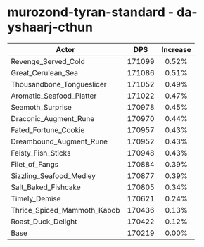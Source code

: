 # murozond-tyran-standard - da-yshaarj-cthun
| Actor | DPS | Increase |
|---|:---:|:---:|
|Revenge_Served_Cold|171099|0.52%|
|Great_Cerulean_Sea|171086|0.51%|
|Thousandbone_Tongueslicer|171052|0.49%|
|Aromatic_Seafood_Platter|171022|0.47%|
|Seamoth_Surprise|170978|0.45%|
|Draconic_Augment_Rune|170970|0.44%|
|Fated_Fortune_Cookie|170957|0.43%|
|Dreambound_Augment_Rune|170952|0.43%|
|Feisty_Fish_Sticks|170948|0.43%|
|Filet_of_Fangs|170884|0.39%|
|Sizzling_Seafood_Medley|170877|0.39%|
|Salt_Baked_Fishcake|170805|0.34%|
|Timely_Demise|170621|0.24%|
|Thrice_Spiced_Mammoth_Kabob|170436|0.13%|
|Roast_Duck_Delight|170422|0.12%|
|Base|170219|0.00%|
